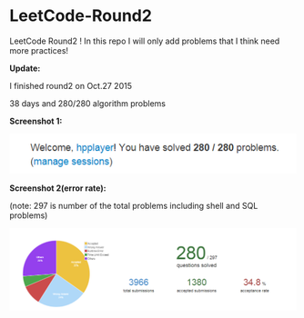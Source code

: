 # LeetCode-Round2

LeetCode Round2 !
In this repo I will only add problems that I think need more practices!




<b>Update:</b>

I finished round2 on Oct.27 2015

38 days and 280/280 algorithm problems



<b>Screenshot 1:</b>


![ScreenShot](github_round2.png)




<b>Screenshot 2(error rate):</b>

(note: 297 is number of the total problems including shell and SQL problems)


![ScreenShot](github_round2_2.png)
